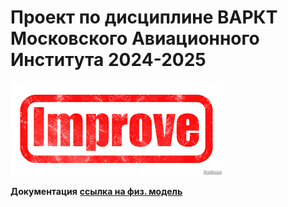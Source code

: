# Проект по дисциплине ВАРКТ Московского Авиационного Института 2024-2025

![vostok 1 flight](https://github.com/AI-AVENGER-S/Improve/blob/main/download.png)


**Документация**
**[ссылка на физ. модель](https://docs.google.com/document/d/1JorRZTWII3MCJtf2zKx9VlpLrRFYx_SMpqoOMg_KMBs/edit?usp=sharing)**
